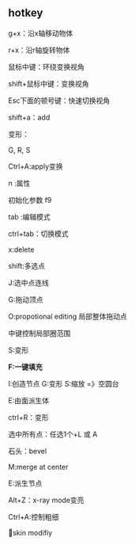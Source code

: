 ## hotkey

g+x：沿x轴移动物体

r+x：沿r轴旋转物体

鼠标中键：环绕变换视角

shift+鼠标中键：变换视角

Esc下面的顿号键：快速切换视角

shift+a：add

 变形：

G, R, S

Ctrl+A:apply变换



n :属性

初始化参数 f9

tab :编辑模式

ctrl+tab：切换模式

x:delete

shift:多选点

J:选中点连线

G:拖动顶点

O:propotional editing 局部整体拖动点

中键控制局部圈范围

S:变形

**F:一键填充**

I:创造节点 G:变形 S:缩放 =》空圆台

E:由面派生体

ctrl+R：变形



选中所有点：任选1个+L 或 A

石头：bevel



M:merge at center

E:派生节点





Alt+Z：x-ray mode变亮

Ctrl+A:控制粗细



🔧skin modifiy